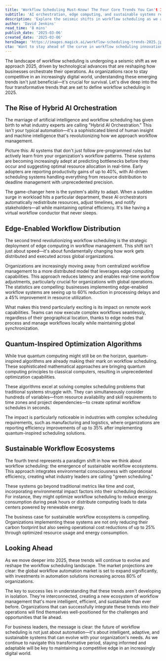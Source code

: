 ```yaml
---
title: 'Workflow Scheduling Must-Know! The Four Core Trends You Can't Ignore in 2025'
subtitle: 'AI orchestration, edge computing, and sustainable systems reshape workflow scheduling'
description: 'Explore the seismic shifts in workflow scheduling as we approach 2025, driven by technological advances like Hybrid AI Orchestration, Edge-Enabled Distribution, Quantum-Inspired Optimization, and Sustainable Ecosystems.'
author: 'David Jenkins'
read_time: '8 mins'
publish_date: '2025-03-06'
created_date: '2025-03-06'
heroImage: 'https://images.magick.ai/workflow-scheduling-trends-2025.jpg'
cta: 'Want to stay ahead of the curve in workflow scheduling innovation? Follow us on LinkedIn for daily insights and expert analysis on the latest trends shaping the future of work management.'
---
```


The landscape of workflow scheduling is undergoing a seismic shift as we approach 2025, driven by technological advances that are reshaping how businesses orchestrate their operations. As organizations race to stay competitive in an increasingly digital world, understanding these emerging trends isn't just beneficial—it's crucial for survival. Let's dive deep into the four transformative trends that are set to define workflow scheduling in 2025.

## The Rise of Hybrid AI Orchestration

The marriage of artificial intelligence and workflow scheduling has given birth to what industry experts are calling "Hybrid AI Orchestration." This isn't your typical automation—it's a sophisticated blend of human insight and machine intelligence that's revolutionizing how we approach workflow management.

Picture this: AI systems that don't just follow pre-programmed rules but actively learn from your organization's workflow patterns. These systems are becoming increasingly adept at predicting bottlenecks before they occur and suggesting optimal resource allocation in real-time. Early adopters are reporting productivity gains of up to 40%, with AI-driven scheduling systems handling everything from resource distribution to deadline management with unprecedented precision.

The game-changer here is the system's ability to adapt. When a sudden surge in workload hits a particular department, these AI orchestrators automatically redistribute resources, adjust timelines, and notify stakeholders—all while maintaining optimal efficiency. It's like having a virtual workflow conductor that never sleeps.

## Edge-Enabled Workflow Distribution

The second trend revolutionizing workflow scheduling is the strategic deployment of edge computing in workflow management. This shift isn't just about speed—it's about fundamentally changing how work gets distributed and executed across global organizations.

Organizations are increasingly moving away from centralized workflow management to a more distributed model that leverages edge computing capabilities. This approach reduces latency and enables real-time workflow adjustments, particularly crucial for organizations with global operations. The statistics are compelling: businesses implementing edge-enabled workflow systems are seeing up to 60% reduction in processing delays and a 45% improvement in resource utilization.

What makes this trend particularly exciting is its impact on remote work capabilities. Teams can now execute complex workflows seamlessly, regardless of their geographical location, thanks to edge nodes that process and manage workflows locally while maintaining global synchronization.

## Quantum-Inspired Optimization Algorithms

While true quantum computing might still be on the horizon, quantum-inspired algorithms are already making their mark on workflow scheduling. These sophisticated mathematical approaches are bringing quantum computing principles to classical computers, resulting in unprecedented optimization capabilities.

These algorithms excel at solving complex scheduling problems that traditional systems struggle with. They can simultaneously consider hundreds of variables—from resource availability and skill requirements to time zones and project dependencies—to create optimal workflow schedules in seconds.

The impact is particularly noticeable in industries with complex scheduling requirements, such as manufacturing and logistics, where organizations are reporting efficiency improvements of up to 35% after implementing quantum-inspired scheduling solutions.

## Sustainable Workflow Ecosystems

The fourth trend represents a paradigm shift in how we think about workflow scheduling: the emergence of sustainable workflow ecosystems. This approach integrates environmental consciousness with operational efficiency, creating what industry leaders are calling "green scheduling."

These systems go beyond traditional metrics like time and cost, incorporating environmental impact factors into their scheduling decisions. For instance, they might optimize workflow scheduling to reduce energy consumption during peak hours or distribute computing loads to data centers powered by renewable energy.

The business case for sustainable workflow ecosystems is compelling. Organizations implementing these systems are not only reducing their carbon footprint but also seeing operational cost reductions of up to 25% through optimized resource usage and energy consumption.

## Looking Ahead

As we move deeper into 2025, these trends will continue to evolve and reshape the workflow scheduling landscape. The market projections are clear: the global workflow automation market is set to expand significantly, with investments in automation solutions increasing across 80% of organizations.

The key to success lies in understanding that these trends aren't developing in isolation. They're interconnected, creating a new ecosystem of workflow management that's more intelligent, efficient, and sustainable than ever before. Organizations that can successfully integrate these trends into their operations will find themselves well-positioned for the challenges and opportunities that lie ahead.

For business leaders, the message is clear: the future of workflow scheduling is not just about automation—it's about intelligent, adaptive, and sustainable systems that can evolve with your organization's needs. As we continue to navigate this transformative period, staying informed and adaptable will be key to maintaining a competitive edge in an increasingly digital world.